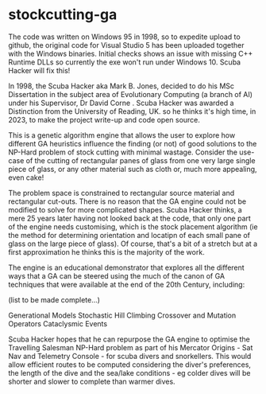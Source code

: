 # stockcutting-ga

The code was written on Windows 95 in 1998, so to expedite upload to github, the original code for Visual Studio 5 has been uploaded together with the Windows binaries. Initial checks shows an issue with missing C++ Runtime DLLs so currently the exe won't run under Windows 10. Scuba Hacker will fix this!

In 1998, the Scuba Hacker aka Mark B. Jones, decided to do his MSc Dissertation in the subject area of Evolutionary Computing (a branch of AI) under his Supervisor, Dr David Corne . Scuba Hacker was awarded a Distinction from the University of Reading, UK. so he thinks it's high time, in 2023, to make the project write-up and code open source.

This is a genetic algorithm engine that allows the user to explore how different GA heuristics influence the finding (or not) of good solutions to the NP-Hard problem of stock cutting with minimal wastage. Consider the use-case of the cutting of rectangular panes of glass from one very large single piece of glass, or any other material such as cloth or, much more appealing, even cake! 

The problem space is constrained to rectangular source material and rectangular cut-outs. There is no reason that the GA engine could not be modified to solve for more complicated shapes. Scuba Hacker thinks, a mere 25 years later having not looked back at the code, that only one part of the engine needs customising, which is the stock placement algorithm (ie the method for determining orientation and locatipn of each small pane of glass on the large piece of glass). Of course, that's a bit of a stretch but at a first approximation he thinks this is the majority of the work.

The engine is an educational demonstrator that explores all the different ways that a GA can be steered using the much of the canon of GA techniques that were available at the end of the 20th Century, including:

(list to be made complete...)

Generational Models
Stochastic Hill Climbing
Crossover and Mutation Operators
Cataclysmic Events

Scuba Hacker hopes that he can repurpose the GA engine to optimise the Travelling Salesman NP-Hard problem as part of his Mercator Origins - Sat Nav and Telemetry Console - for scuba divers and snorkellers. This would allow efficient routes to be computed considering the diver's preferences, the length of the dive and the sea/lake conditions - eg colder dives will be shorter and slower to complete than warmer dives.
